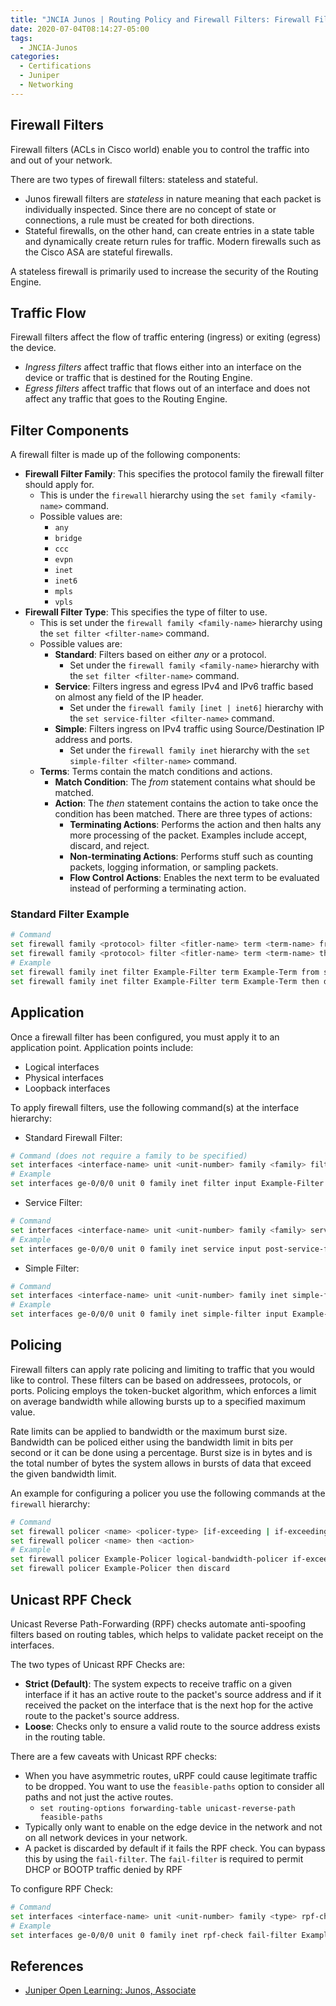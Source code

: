 ```yaml
---
title: "JNCIA Junos | Routing Policy and Firewall Filters: Firewall Filters"
date: 2020-07-04T08:14:27-05:00
tags:
  - JNCIA-Junos
categories:
  - Certifications
  - Juniper
  - Networking
---
```

## Firewall Filters

Firewall filters (ACLs in Cisco world) enable you to control the traffic into and out of your network.

There are two types of firewall filters: stateless and stateful.

* Junos firewall filters are *stateless* in nature meaning that each packet is individually inspected. Since there are no concept of state or connections, a rule must be created for both directions.
* Stateful firewalls, on the other hand, can create entries in a state table and dynamically create return rules for traffic. Modern firewalls such as the Cisco ASA are stateful firewalls.

A stateless firewall is primarily used to increase the security of the Routing Engine.

## Traffic Flow

Firewall filters affect the flow of traffic entering (ingress) or exiting (egress) the device.
  
* *Ingress filters* affect traffic that flows either into an interface on the device or traffic that is destined for the Routing Engine.
* *Egress filters* affect traffic that flows out of an interface and does not affect any traffic that goes to the Routing Engine.

## Filter Components

A firewall filter is made up of the following components:

* **Firewall Filter Family**: This specifies the protocol family the firewall filter should apply for.
  * This is under the `firewall` hierarchy using the `set family <family-name>` command.
  * Possible values are:
    * `any`
    * `bridge`
    * `ccc`
    * `evpn`
    * `inet`
    * `inet6`
    * `mpls`
    * `vpls`
* **Firewall Filter Type**: This specifies the type of filter to use.
  * This is set under the `firewall family <family-name>` hierarchy using the `set filter <filter-name>` command.
  * Possible values are:
    * **Standard**: Filters based on either *any* or a protocol.
      * Set under the `firewall family <family-name>` hierarchy with the `set filter <filter-name>` command.
    * **Service**: Filters ingress and egress IPv4 and IPv6 traffic based on almost any field of the IP header.
      * Set under the `firewall family [inet | inet6]` hierarchy with the `set service-filter <filter-name>` command.
    * **Simple**: Filters ingress on IPv4 traffic using Source/Destination IP address and ports.
      * Set under the `firewall family inet` hierarchy with the `set simple-filter <filter-name>` command.
  * **Terms**: Terms contain the match conditions and actions.
    * **Match Condition**: The *from* statement contains what should be matched.
    * **Action**: The *then* statement contains the action to take once the condition has been matched. There are three types of actions:
      * **Terminating Actions**: Performs the action and then halts any more processing of the packet. Examples include accept, discard, and reject.
      * **Non-terminating Actions**: Performs stuff such as counting packets, logging information, or sampling packets.
      * **Flow Control Actions**: Enables the next term to be evaluated instead of performing a terminating action.

### Standard Filter Example

```bash
# Command
set firewall family <protocol> filter <fitler-name> term <term-name> from <condition>
set firewall family <protocol> filter <fitler-name> term <term-name> then <action>
# Example
set firewall family inet filter Example-Filter term Example-Term from source-address 10.0.0.0/24
set firewall family inet filter Example-Filter term Example-Term then discard
```

## Application

Once a firewall filter has been configured, you must apply it to an application point. Application points include:

* Logical interfaces
* Physical interfaces
* Loopback interfaces

To apply firewall filters, use the following command(s) at the interface hierarchy:

* Standard Firewall Filter:

```bash
# Command (does not require a family to be specified)
set interfaces <interface-name> unit <unit-number> family <family> filter <direction> <filter-name>
# Example
set interfaces ge-0/0/0 unit 0 family inet filter input Example-Filter
```

* Service Filter:

```bash
# Command
set interfaces <interface-name> unit <unit-number> family <family> service <direction> post-service-filter <filter-name>
# Example
set interfaces ge-0/0/0 unit 0 family inet service input post-service-filter Example-Filter
```

* Simple Filter:

```bash
# Command
set interfaces <interface-name> unit <unit-number> family inet simple-filter input <filter-name>
# Example
set interfaces ge-0/0/0 unit 0 family inet simple-filter input Example-Filter
```

## Policing

Firewall filters can apply rate policing and limiting to traffic that you would like to control. These filters can be based on addressees, protocols, or ports. Policing employs the token-bucket algorithm, which enforces a limit on average bandwidth while allowing bursts up to a specified maximum value.

Rate limits can be applied to bandwidth or the maximum burst size. Bandwidth can be policed either using the bandwidth limit in bits per second or it can be done using a percentage. Burst size is in bytes and is the total number of bytes the system allows in bursts of data that exceed the given bandwidth limit.

An example for configuring a policer you use the following commands at the `firewall` hierarchy:

```bash
# Command
set firewall policer <name> <policer-type> [if-exceeding | if-exceeding-pps] <limit-type> <limit>
set firewall policer <name> then <action>
# Example
set firewall policer Example-Policer logical-bandwidth-policer if-exceeding bandwidth-percent 75
set firewall policer Example-Policer then discard
```

## Unicast RPF Check

Unicast Reverse Path-Forwarding (RPF) checks automate anti-spoofing filters based on routing tables, which helps to validate packet receipt on the interfaces.

The two types of Unicast RPF Checks are:

* **Strict (Default)**: The system expects to receive traffic on a given interface if it has an active route to the packet's source address and if it received the packet on the interface that is the next hop for the active route to the packet's source address.
* **Loose**: Checks only to ensure a valid route to the source address exists in the routing table.

There are a few caveats with Unicast RPF checks:

* When you have asymmetric routes, uRPF could cause legitimate traffic to be dropped. You want to use the `feasible-paths` option to consider all paths and not just the active routes.
  * `set routing-options forwarding-table unicast-reverse-path feasible-paths`
* Typically only want to enable on the edge device in the network and not on all network devices in your network.
* A packet is discarded by default if it fails the RPF check. You can bypass this by using the `fail-filter`. The `fail-filter` is required to permit DHCP or BOOTP traffic denied by RPF

To configure RPF Check:

```bash
# Command
set interfaces <interface-name> unit <unit-number> family <type> rpf-check fail-filter <name>
# Example
set interfaces ge-0/0/0 unit 0 family inet rpf-check fail-filter Example-RPF-Filter
```

## References

* [Juniper Open Learning: Junos, Associate](https://cloud.contentraven.com/junosgenius/learningpath-detail/1004/3/0/1)
